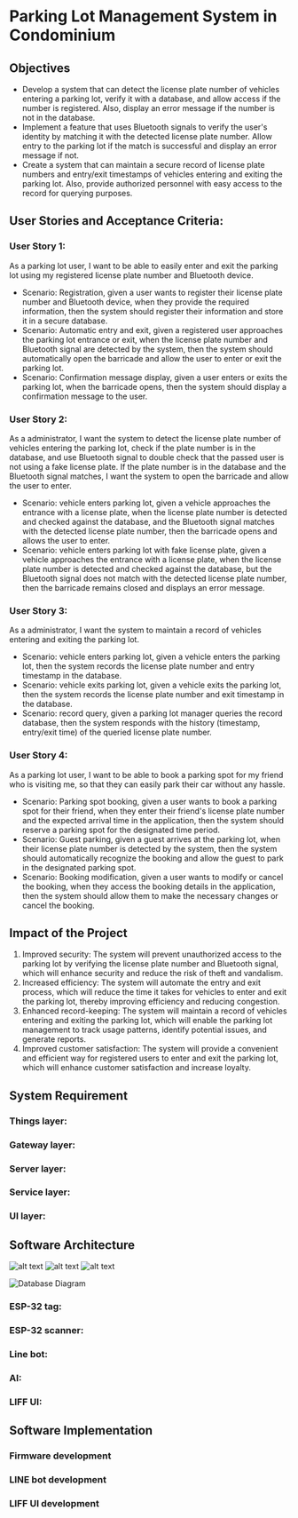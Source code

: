 # Parking Lot Management System in Condominium

## Objectives

- Develop a system that can detect the license plate number of vehicles entering a parking lot, verify it with a database, and allow access if the number is registered. Also, display an error message if the number is not in the database.
- Implement a feature that uses Bluetooth signals to verify the user's identity by matching it with the detected license plate number. Allow entry to the parking lot if the match is successful and display an error message if not.
- Create a system that can maintain a secure record of license plate numbers and entry/exit timestamps of vehicles entering and exiting the parking lot. Also, provide authorized personnel with easy access to the record for querying purposes.

## User Stories and Acceptance Criteria:

### User Story 1:

As a parking lot user, I want to be able to easily enter and exit the parking lot using my registered license plate number and Bluetooth device.

- Scenario: Registration, given a user wants to register their license plate number and Bluetooth device, when they provide the required information, then the system should register their information and store it in a secure database.
- Scenario: Automatic entry and exit, given a registered user approaches the parking lot entrance or exit, when the license plate number and Bluetooth signal are detected by the system, then the system should automatically open the barricade and allow the user to enter or exit the parking lot.
- Scenario: Confirmation message display, given a user enters or exits the parking lot, when the barricade opens, then the system should display a confirmation message to the user.

### User Story 2:

As a administrator, I want the system to detect the license plate number of vehicles entering the parking lot, check if the plate number is in the database, and use Bluetooth signal to double check that the passed user is not using a fake license plate. If the plate number is in the database and the Bluetooth signal matches, I want the system to open the barricade and allow the user to enter.

- Scenario: vehicle enters parking lot, given a vehicle approaches the entrance with a license plate, when the license plate number is detected and checked against the database, and the Bluetooth signal matches with the detected license plate number, then the barricade opens and allows the user to enter.
- Scenario: vehicle enters parking lot with fake license plate, given a vehicle approaches the entrance with a license plate, when the license plate number is detected and checked against the database, but the Bluetooth signal does not match with the detected license plate number, then the barricade remains closed and displays an error message.

### User Story 3:

As a administrator, I want the system to maintain a record of vehicles entering and exiting the parking lot.

- Scenario: vehicle enters parking lot, given a vehicle enters the parking lot, then the system records the license plate number and entry timestamp in the database.
- Scenario: vehicle exits parking lot, given a vehicle exits the parking lot, then the system records the license plate number and exit timestamp in the database.
- Scenario: record query, given a parking lot manager queries the record database, then the system responds with the history (timestamp, entry/exit time) of the queried license plate number.

### User Story 4:

As a parking lot user, I want to be able to book a parking spot for my friend who is visiting me, so that they can easily park their car without any hassle.

- Scenario: Parking spot booking, given a user wants to book a parking spot for their friend, when they enter their friend's license plate number and the expected arrival time in the application, then the system should reserve a parking spot for the designated time period.
- Scenario: Guest parking, given a guest arrives at the parking lot, when their license plate number is detected by the system, then the system should automatically recognize the booking and allow the guest to park in the designated parking spot.
- Scenario: Booking modification, given a user wants to modify or cancel the booking, when they access the booking details in the application, then the system should allow them to make the necessary changes or cancel the booking.

## Impact of the Project

1. Improved security: The system will prevent unauthorized access to the parking lot by verifying the license plate number and Bluetooth signal, which will enhance security and reduce the risk of theft and vandalism.
2. Increased efficiency: The system will automate the entry and exit process, which will reduce the time it takes for vehicles to enter and exit the parking lot, thereby improving efficiency and reducing congestion.
3. Enhanced record-keeping: The system will maintain a record of vehicles entering and exiting the parking lot, which will enable the parking lot management to track usage patterns, identify potential issues, and generate reports.
4. Improved customer satisfaction: The system will provide a convenient and efficient way for registered users to enter and exit the parking lot, which will enhance customer satisfaction and increase loyalty.

## System Requirement

### Things layer:

### Gateway layer:

### Server layer:

### Service layer:

### UI layer:

## Software Architecture

![alt text](https://github.com/JimHok/Software-Design-for-AI/blob/master/Readme-Content/Image/287838.jpg)
![alt text](https://github.com/JimHok/Software-Design-for-AI/blob/master/Readme-Content/Image/Workflow3.jpg)
![alt text](https://github.com/JimHok/Software-Design-for-AI/blob/master/Readme-Content/Image/Workflow2.jpg)

![Database Diagram](https://github.com/JimHok/Software-Design-for-AI/blob/master/Readme-Content/Image/Database-Diagram.png)

### ESP-32 tag:

### ESP-32 scanner:

### Line bot:

### AI:

### LIFF UI:

## Software Implementation

### Firmware development

### LINE bot development

### LIFF UI development
